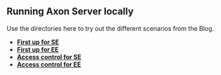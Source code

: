 ## Running Axon Server locally

Use the directories here to try out the different scenarios from the Blog.

* [**First up for SE**](./first-up-se)
* [**First up for EE**](./first-up-ee)
* [**Access control for SE**](./accesscontrol-se)
* [**Access control for EE**](./accesscontrol-ee)

